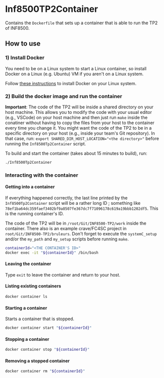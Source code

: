 # Inf8500TP2Container

Contains the `Dockerfile` that sets up a container that is able to run the TP2 of INF8500.

## How to use

### 1) Install Docker

You need to be on a Linux system to start a Linux container, so install Docker on a Linux (e.g. Ubuntu) VM if you aren't on a Linux system.

Follow [these instructions](https://docs.docker.com/install/) to install Docker on your Linux system.

### 2) Build the docker image and run the container

**Important**: The code of the TP2 will be inside a shared directory on your host machine. This allows you to modify the code with your usual editor (e.g., VSCode) on your host machine and then just run `make` inside the conatiner without having to copy the files from your host to the container every time you change it. You might want the code of the TP2 to be in a specific directory on your host (e.g., inside your team's Git repository). In that case, run: `export SHARED_DIR_HOST_LOCATION="<the directory>"` before running the `Inf8500Tp2Container` script.

To build and start the container (takes about 15 minutes to build), run:

```bash
./Inf8500Tp2Container
```

### Interacting with the container

#### Getting into a container

If everything happened correctly, the last line printed by the `Inf8500Tp2Container` script will be a rather long ID ; something like `78ef1ba64dc359faef3402bf9a8507fe367dc7f71096178c619a19bbb1202df5`. This is the running container's ID.

The code of the TP2 will be in `/root/Git/INF8500-TP2/work` inside the container. There also is an example crave/FC4SC project in `root/Git/INF8500-TP2/bruleurs`. Don't forget to execute the `systemC_setup` and/or the `my_path` and `my_setup` scripts before running `make`.

```bash
containerId="<THE CONTAINER'S ID>"
docker exec -it "${containerId}" /bin/bash
```

#### Leaving the container

Type `exit` to leave the container and return to your host.

#### Listing existing containers

```bash
docker container ls
```

#### Starting a container

Starts a container that is stopped.

```bash
docker container start "${containerId}"
```

#### Stopping a container

```bash
docker container stop "${containerId}"
```

#### Removing a stopped container

```bash
docker container rm "${containerId}"
```
